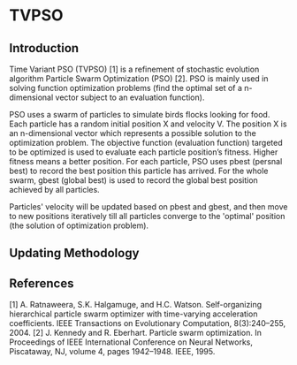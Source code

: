 TVPSO
=====

Introduction
------------
Time Variant PSO (TVPSO) [1] is a refinement of stochastic evolution algorithm Particle Swarm Optimization (PSO) [2]. PSO is mainly used in solving function optimization problems (find the optimal set of a n-dimensional vector subject to an evaluation function).

PSO uses a swarm of particles to simulate birds flocks looking for food. Each particle has a random initial position X and velocity V. The position X is an n-dimensional vector which represents a possible solution to the optimization problem. The objective function (evaluation function) targeted to be optimized is used to evaluate each particle position’s fitness. Higher fitness means a better position. For each particle, PSO uses pbest (persnal best) to record the best position this particle has arrived. For the whole swarm, gbest (global best) is used to record the global best position achieved by all particles. 

Particles' velocity will be updated based on pbest and gbest, and then move to new positions iteratively till all particles converge to the 'optimal' position (the solution of optimization problem).

Updating Methodology
--------------------

References
----------
[1] A. Ratnaweera, S.K. Halgamuge, and H.C. Watson. Self-organizing hierarchical particle swarm optimizer with time-varying acceleration coefficients. IEEE Transactions on Evolutionary Computation, 8(3):240–255, 2004.
[2] J. Kennedy and R. Eberhart. Particle swarm optimization. In Proceedings of IEEE International Conference on Neural Networks, Piscataway, NJ, volume 4, pages 1942–1948. IEEE, 1995.

